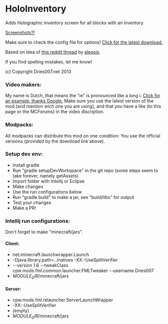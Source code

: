 # HoloInventory

Adds Holographic inventory screen for all blocks with an inventory.

[Screenshots?!](http://www.dries007.net/holoinventory/)

Make sure to check the config file for options!
[Click for the latest download.](http://jenkins.dries007.net/job/HoloInventory/)

Based on idea of [this reddit thread](http://www.reddit.com/r/Minecraft/comments/1prvo4) by [aleqsio](http://www.reddit.com/user/aleqsio).

If you find spelling mistakes, let me know!

(c) Copyright  Dries007.net 2013

### Video makers:
My name is Dutch, that means the "ie" is pronounced like a long i. [Click for an example, thanks Google.](http://translate.google.com/#nl/en/Driees)
Make sure you use the latest version of the mod (and mention wich one you are using), and that you have a like (to this page or the MCForums) in the video discription.

### Modpacks:
All modpacks can distribute this mod on one condition: You use the official versions (provided by the download link above).

### Setup dev env:

- Install gradle
- Run "gradle setupDevWorkspace" in the git repo (some steps seem to take forever, namely getAssets)
- Import folder with Intellij or Eclipse
- Make changes
- Use the run configurations below
- Run "gradle build" to make a jar, see "build/libs" for output
- Test your changes
- Make a PR!

### Intellij run configurations:
Don't forget to make "minecraft/jars".

#### Client:
- net.minecraft.launchwrapper.Launch
- -Djava.library.path=../natives -XX:-UseSplitVerifier
- --version 1.6 --tweakClass cpw.mods.fml.common.launcher.FMLTweaker --username Dries007
- $MODULE_DIR$/minecraft/jars

#### Server:
- cpw.mods.fml.relauncher.ServerLaunchWrapper
- -XX:-UseSplitVerifier
- (empty)
- $MODULE_DIR$/minecraft/jars
